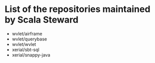 # List of the repositories maintained by Scala Steward
- wvlet/airframe
- wvlet/querybase
- wvlet/wvlet
- xerial/sbt-sql
- xerial/snappy-java
